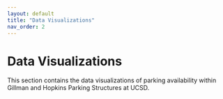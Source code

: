 ```yaml
---
layout: default
title: "Data Visualizations"
nav_order: 2
---
```


# Data Visualizations

This section contains the data visualizations of parking availability within Gillman and Hopkins Parking Structures at UCSD.
